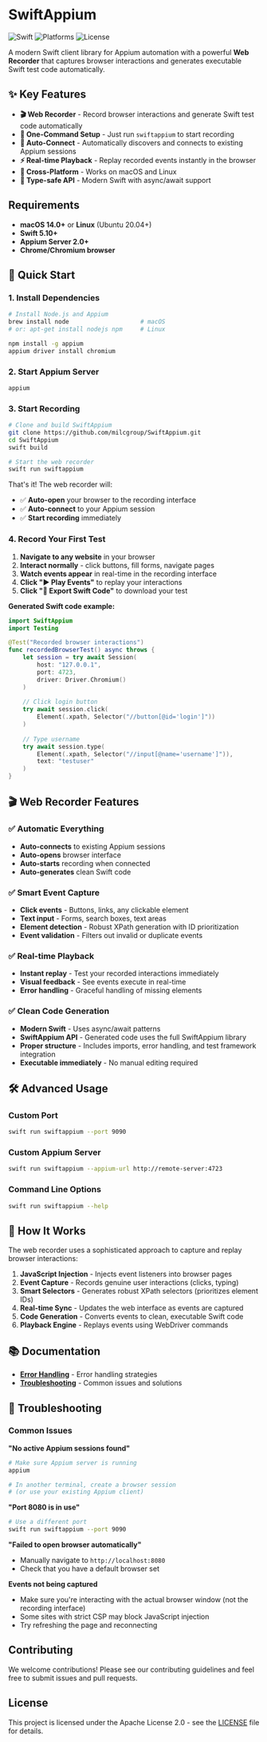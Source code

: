 # SwiftAppium

![Swift](https://img.shields.io/badge/Swift-6.0-blue)
![Platforms](https://img.shields.io/badge/Platforms-macOS%20%7C%20Linux-blue)
![License](https://img.shields.io/badge/License-Apache_2.0-green)

A modern Swift client library for Appium automation with a powerful **Web Recorder** that captures browser interactions and generates executable Swift test code automatically.

## ✨ Key Features

- **🎬 Web Recorder** - Record browser interactions and generate Swift test code automatically
- **🚀 One-Command Setup** - Just run `swiftappium` to start recording
- **🔄 Auto-Connect** - Automatically discovers and connects to existing Appium sessions
- **⚡ Real-time Playback** - Replay recorded events instantly in the browser
- **📱 Cross-Platform** - Works on macOS and Linux
- **🎯 Type-safe API** - Modern Swift with async/await support

## Requirements

- **macOS 14.0+** or **Linux** (Ubuntu 20.04+)
- **Swift 5.10+**
- **Appium Server 2.0+**
- **Chrome/Chromium browser**

## 🚀 Quick Start

### 1. Install Dependencies

```bash
# Install Node.js and Appium
brew install node                    # macOS
# or: apt-get install nodejs npm     # Linux

npm install -g appium
appium driver install chromium
```

### 2. Start Appium Server

```bash
appium
```

### 3. Start Recording

```bash
# Clone and build SwiftAppium
git clone https://github.com/milcgroup/SwiftAppium.git
cd SwiftAppium
swift build

# Start the web recorder
swift run swiftappium
```

That's it! The web recorder will:
- ✅ **Auto-open** your browser to the recording interface
- ✅ **Auto-connect** to your Appium session  
- ✅ **Start recording** immediately

### 4. Record Your First Test

1. **Navigate to any website** in your browser
2. **Interact normally** - click buttons, fill forms, navigate pages
3. **Watch events appear** in real-time in the recording interface
4. **Click "▶️ Play Events"** to replay your interactions
5. **Click "💾 Export Swift Code"** to download your test

**Generated Swift code example:**
```swift
import SwiftAppium
import Testing

@Test("Recorded browser interactions")
func recordedBrowserTest() async throws {
    let session = try await Session(
        host: "127.0.0.1",
        port: 4723,
        driver: Driver.Chromium()
    )
    
    // Click login button
    try await session.click(
        Element(.xpath, Selector("//button[@id='login']"))
    )
    
    // Type username
    try await session.type(
        Element(.xpath, Selector("//input[@name='username']")),
        text: "testuser"
    )
}
```

## 🎬 Web Recorder Features

### ✅ **Automatic Everything**
- **Auto-connects** to existing Appium sessions
- **Auto-opens** browser interface  
- **Auto-starts** recording when connected
- **Auto-generates** clean Swift code

### ✅ **Smart Event Capture**
- **Click events** - Buttons, links, any clickable element
- **Text input** - Forms, search boxes, text areas
- **Element detection** - Robust XPath generation with ID prioritization
- **Event validation** - Filters out invalid or duplicate events

### ✅ **Real-time Playback**
- **Instant replay** - Test your recorded interactions immediately
- **Visual feedback** - See events execute in real-time
- **Error handling** - Graceful handling of missing elements

### ✅ **Clean Code Generation**
- **Modern Swift** - Uses async/await patterns
- **SwiftAppium API** - Generated code uses the full SwiftAppium library
- **Proper structure** - Includes imports, error handling, and test framework integration
- **Executable immediately** - No manual editing required

## 🛠️ Advanced Usage

### Custom Port
```bash
swift run swiftappium --port 9090
```

### Custom Appium Server
```bash
swift run swiftappium --appium-url http://remote-server:4723
```

### Command Line Options
```bash
swift run swiftappium --help
```

## 🔧 How It Works

The web recorder uses a sophisticated approach to capture and replay browser interactions:

1. **JavaScript Injection** - Injects event listeners into browser pages
2. **Event Capture** - Records genuine user interactions (clicks, typing)
3. **Smart Selectors** - Generates robust XPath selectors (prioritizes element IDs)
4. **Real-time Sync** - Updates the web interface as events are captured
5. **Code Generation** - Converts events to clean, executable Swift code
6. **Playback Engine** - Replays events using WebDriver commands

## 📚 Documentation

- **[Error Handling](Sources/Documentation.docc/ErrorHandling.md)** - Error handling strategies
- **[Troubleshooting](Sources/Documentation.docc/Troubleshooting.md)** - Common issues and solutions

## 🚨 Troubleshooting

### Common Issues

**"No active Appium sessions found"**
```bash
# Make sure Appium server is running
appium

# In another terminal, create a browser session
# (or use your existing Appium client)
```

**"Port 8080 is in use"**
```bash
# Use a different port
swift run swiftappium --port 9090
```

**"Failed to open browser automatically"**
- Manually navigate to `http://localhost:8080`
- Check that you have a default browser set

**Events not being captured**
- Make sure you're interacting with the actual browser window (not the recording interface)
- Some sites with strict CSP may block JavaScript injection
- Try refreshing the page and reconnecting

## Contributing

We welcome contributions! Please see our contributing guidelines and feel free to submit issues and pull requests.

## License

This project is licensed under the Apache License 2.0 - see the [LICENSE](LICENSE.txt) file for details.
